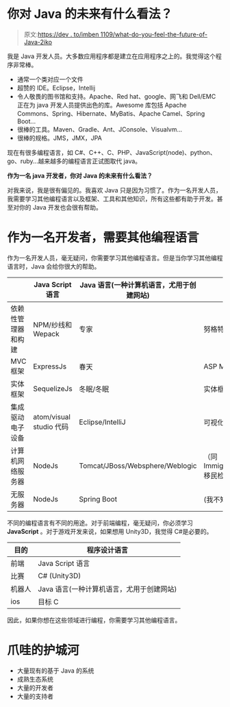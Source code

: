 # 你对 Java 的未来有什么看法？

> 原文:[https://dev . to/imben 1109/what-do-you-feel-the-future-of-Java-2iko](https://dev.to/imben1109/what-do-you-feel-the-future-of-java-2iko)

我是 Java 开发人员。大多数应用程序都是建立在应用程序之上的。我觉得这个程序非常棒。

*   通常一个类对应一个文件
*   超赞的 IDE。Eclipse，Intellij
*   令人敬畏的图书馆和支持。Apache、Red hat、google、网飞和 Dell/EMC 正在为 java 开发人员提供出色的库。Awesome 库包括 Apache Commons、Spring、Hibernate、MyBatis、Apache Camel、Spring Boot...
*   很棒的工具。Maven、Gradle、Ant、JConsole、Visualvm...
*   很棒的规格。JMS，JMX，JPA

现在有很多编程语言，如 C#、C++、C、PHP、JavaScript(node)、python、go、ruby...越来越多的编程语言正试图取代 java。

**作为一名 java 开发者，你对 Java 的未来有什么看法？**

对我来说，我是很有偏见的。我喜欢 Java 只是因为习惯了。作为一名开发人员，我需要学习其他编程语言以及框架、工具和其他知识，所有这些都有助于开发。甚至对你的 Java 开发也会很有帮助。

# [](#as-a-developer-other-programming-language-is-required)作为一名开发者，需要其他编程语言

作为一名开发人员，毫无疑问，你需要学习其他编程语言。但是当你学习其他编程语言时，Java 会给你很大的帮助。

|  | Java Script 语言 | Java 语言(一种计算机语言，尤用于创建网站) | C# |
| --- | --- | --- | --- |
| 依赖性管理器和构建 | NPM/纱线和 Wepack | 专家 | 努格特 |
| MVC 框架 | ExpressJs | 春天 | ASP MVC |
| 实体框架 | SequelizeJs | 冬眠/冬眠 | 实体框架 |
| 集成驱动电子设备 | atom/visual studio 代码 | Eclipse/IntelliJ | 可视化工作室 |
| 计算机网络服务器 | NodeJs | Tomcat/JBoss/Websphere/Weblogic | （同 ImmigrationInspectors 移民检查） |
| 无服务器 | NodeJs | Spring Boot | (我不知道) |

不同的编程语言有不同的用途。对于前端编程，毫无疑问，你必须学习 **JavaScript** 。对于游戏开发来说，如果想用 Unity3D，我觉得 C#是必要的。

| 目的 | 程序设计语言 |
| --- | --- |
| 前端 | Java Script 语言 |
| 比赛 | C# (Unity3D) |
| 机器人 | Java 语言(一种计算机语言，尤用于创建网站) |
| ios | 目标 C |

因此，如果你想在这些领域进行编程，你需要学习其他编程语言。

# [](#moat-of-java)爪哇的护城河

*   大量现有的基于 Java 的系统
*   成熟生态系统
*   大量的开发者
*   大量的支持者